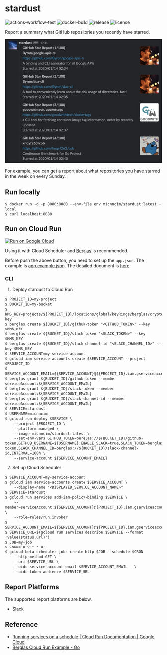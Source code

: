# stardust

![[actions-workflow-test][actions-workflow-test-badge]][actions-workflow-test]
![[docker-build][docker-build-badge]][docker-build]
![[release][release-badge]][release]
![[license][license-badge]][license]

Report a summary what GitHub repositories you recently have starred.

![screenshot](docs/assets/screenshot.png)

For example, you can get a report about what repositories you have starred in the week on every Sunday.

## Run locally

```
$ docker run -d -p 8080:8080 --env-file env micnncim/stardust:latest -local
$ curl localhost:8080
```

## Run on Cloud Run

[![Run on Google Cloud](https://deploy.cloud.run/button.svg)](https://deploy.cloud.run/?git_repo=https://github.com/micnncim/stardust.git)

Using it with Cloud Scheduler and [Berglas](https://github.com/GoogleCloudPlatform/berglas) is recommended.

Before push the above button, you need to set up the `app.json`.
The example is [app.example.json](app.example.json).
The detailed document is [here](https://github.com/GoogleCloudPlatform/cloud-run-button#customizing-deployment-parameters).

### CLI

1. Deploy stardust to Cloud Run

```
$ PROJECT_ID=my-project
$ BUCKET_ID=my-bucket
$ KMS_KEY=projects/${PROJECT_ID}/locations/global/keyRings/berglas/cryptoKeys/berglas-key
$ berglas create ${BUCKET_ID}/github-token "<GITHUB_TOKEN>" --key $KMS_KEY
$ berglas create ${BUCKET_ID}/slack-token "<SLACK_TOKEN>" --key $KMS_KEY
$ berglas create ${BUCKET_ID}/slack-channel-id "<SLACK_CHANNEL_ID>" --key $KMS_KEY
$ SERVICE_ACCOUNT=my-service-account
$ gcloud iam service-accounts create $SERVICE_ACCOUNT --project $PROJECT_ID
$ SERVICE_ACCOUNT_EMAIL=${SERVICE_ACCOUNT}@${PROJECT_ID}.iam.gserviceaccount.com
$ berglas grant ${BUCKET_ID}/github-token --member serviceAccount:${SERVICE_ACCOUNT_EMAIL}
$ berglas grant ${BUCKET_ID}/slack-token --member serviceAccount:${SERVICE_ACCOUNT_EMAIL}
$ berglas grant ${BUCKET_ID}/slack-channel-id --member serviceAccount:${SERVICE_ACCOUNT_EMAIL}
$ SERVICE=stardust
$ USERNAME=micnncim
$ gcloud run deploy $SERVICE \
    --project $PROJECT_ID \
    --platform managed \
    --image micnncim/stardust:latest \
    --set-env-vars GITHUB_TOKEN=berglas://${BUCKET_ID}/github-token,GITHUB_USERNAME=${USERNAME},ENABLE_SLACK=true,SLACK_TOKEN=berglas://${BUCKET_ID}/slack-token,SLACK_CHANNEL_ID=berglas://${BUCKET_ID}/slack-channel-id,INTERVAL=168h \
    --service-account ${SERVICE_ACCOUNT_EMAIL}
```

2. Set up Cloud Scheduler

```
$ SERVICE_ACCOUNT=my-service-account
$ gcloud iam service-accounts create $SERVICE_ACCOUNT \
    --display-name "<DISPLAYED_SERVICE_ACCOUNT_NAME>"
$ SERVICE=stardust
$ gcloud run services add-iam-policy-binding $SERVICE \
    --member=serviceAccount:${SERVICE_ACCOUNT}@{PROJECT_ID}.iam.gserviceaccount.com \
    --role=roles/run.invoker
$ SERVICE_ACCOUNT_EMAIL=${SERVICE_ACCOUNT}@${PROJECT_ID}.iam.gserviceaccount.com
$ SERVICE_URL=$(gcloud run services describe $SERVICE --format 'value(status.url)')
$ JOB=my-job
$ CRON="0 9 * * 0"
$ gcloud beta scheduler jobs create http $JOB --schedule $CRON
    --http-method GET \
    --uri $SERVICE_URL \
    --oidc-service-account-email $SERVICE_ACCOUNT_EMAIL   \
    --oidc-token-audience $SERVICE_URL
```

## Report Platforms

The supported report platforms are below.

- Slack

## Reference

- [Running services on a schedule | Cloud Run Documentation | Google Cloud](https://cloud.google.com/run/docs/triggering/using-scheduler)
- [Berglas Cloud Run Example - Go](https://github.com/GoogleCloudPlatform/berglas/blob/master/examples/cloudrun/go/README.md)

<!-- badge links -->

[actions-workflow-test]: https://github.com/micnncim/stardust/actions?query=workflow%3ATest
[docker-build]: https://hub.docker.com/r/micnncim/stardust
[release]: https://github.com/micnncim/stardust/releases
[license]: LICENSE

[actions-workflow-test-badge]: https://img.shields.io/github/workflow/status/micnncim/assets/Test?label=Test&style=for-the-badge&logo=github
[docker-build-badge]: https://img.shields.io/docker/build/micnncim/assets?logo=docker&style=for-the-badge
[release-badge]: https://img.shields.io/github/v/release/micnncim/assets?style=for-the-badge
[license-badge]: https://img.shields.io/github/license/micnncim/assets?style=for-the-badge

